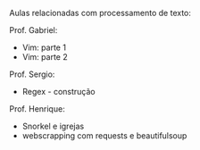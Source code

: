 Aulas relacionadas com processamento de texto:

Prof. Gabriel:
- Vim: parte 1
- Vim: parte 2

Prof. Sergio:
- Regex - construção

Prof. Henrique:
- Snorkel e igrejas
- webscrapping com requests e beautifulsoup
